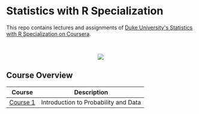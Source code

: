 # Statistics with R Specialization

This repo contains lectures and assignments of [Duke University's Statistics with R Specialization on Coursera](https://www.coursera.org/specializations/statistics).

<br/>
<p align="center">
  <img src="http://neurotechsf.com/wp-content/uploads/2015/08/duke-logo.jpg">
</p>

## Course Overview

| Course                                             | Description                          |
| -------------------------------------------------- | ------------------------------------ |
| [Course 1](1-Introduction_to_Probability_and_Data) | Introduction to Probability and Data |
